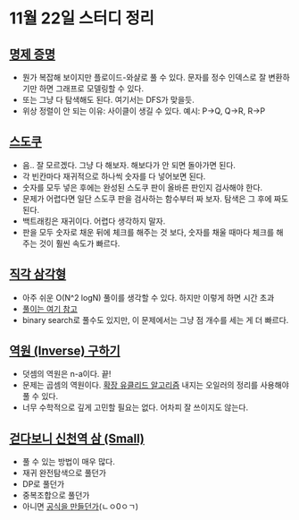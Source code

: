 # 11월 22일 스터디 정리


## [명제 증명](https://www.acmicpc.net/problem/2224)



*   뭔가 복잡해 보이지만 플로이드-와샬로 풀 수 있다. 문자를 정수 인덱스로 잘 변환하기만 하면 그래프로 모델링할 수 있다.
*   또는 그냥 다 탐색해도 된다. 여기서는 DFS가 맞을듯.
*   위상 정렬이 안 되는 이유: 사이클이 생길 수 있다. 예시: P->Q, Q->R, R->P


## [스도쿠](https://www.acmicpc.net/problem/2239)



*   음.. 잘 모르겠다. 그냥 다 해보자. 해보다가 안 되면 돌아가면 된다.
*   각 빈칸마다 재귀적으로 하나씩 숫자를 다 넣어보면 된다.
*   숫자를 모두 넣은 후에는 완성된 스도쿠 판이 올바른 판인지 검사해야 한다. 
*   문제가 어렵다면 일단 스도쿠 판을 검사하는 함수부터 짜 보자. 탐색은 그 후에 짜도 된다.
*   백트래킹은 재귀이다. 어렵다 생각하지 말자. 
*   판을 모두 숫자로 채운 뒤에 체크를 해주는 것 보다, 숫자를 채울 때마다 체크를 해주는 것이 훨씬 속도가 빠르다. 


## [직각 삼각형](https://www.acmicpc.net/problem/3000)



*   아주 쉬운 O(N^2 logN) 풀이를 생각할 수 있다. 하지만 이렇게 하면 시간 초과
*   <span style="text-decoration:underline;">풀이는 [여기 참고](https://thinking-face.tistory.com/entry/3000-%EC%A7%81%EA%B0%81%EC%82%BC%EA%B0%81%ED%98%95)</span>
*   binary search로 풀수도 있지만, 이 문제에서는 그냥 점 개수를 세는 게 더 빠르다. 


## [역원 (Inverse) 구하기](https://www.acmicpc.net/problem/14565)



*   덧셈의 역원은 n-a이다. 끝!
*   문제는 곱셈의 역원이다. <span style="text-decoration:underline;">확장 유클리드 알고리즘</span> 내지는 오일러의 정리를 사용해야 풀 수 있다.
*   너무 수학적으로 깊게 고민할 필요는 없다. 어차피 잘 쓰이지도 않는다.


## [걷다보니 신천역 삼 (Small)](https://www.acmicpc.net/problem/14650)



*   풀 수 있는 방법이 매우 많다.
*   재귀 완전탐색으로 풀던가
*   DP로 풀던가
*   중복조합으로 풀던가
*   아니면 [공식을 만들던가](https://github.com/mwy3055/2020-ALPS-18th/blob/master/problem/20201121/14650.%20%EA%B1%B7%EB%8B%A4%EB%B3%B4%EB%8B%88%20%EC%8B%A0%EC%B2%9C%EC%97%AD%20%EC%82%BC%20(Small)/14650-ljh_1.py.py)(ㄴㅇ0ㅇㄱ)
